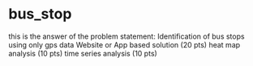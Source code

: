 # bus_stop
this is the answer of the problem statement: Identification of bus stops using only gps data
Website or App based solution (20 pts)
heat map analysis (10 pts)
time series analysis (10 pts)
